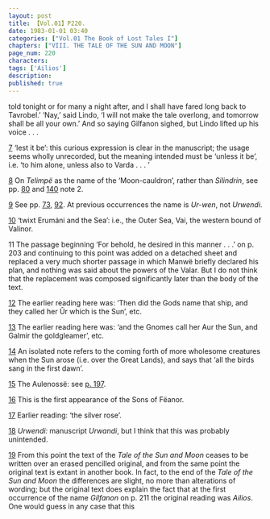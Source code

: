 ```yaml
---
layout: post
title: 【Vol.01】P220.
date: 1983-01-01 03:40
categories: ["Vol.01 The Book of Lost Tales I"]
chapters: ["VIII. THE TALE OF THE SUN AND MOON"]
page_num: 220
characters: 
tags: ['Ailios']
description: 
published: true
---
```


<p style="text-indent: 0;">
told tonight or for many a night after, and I shall have fared long back to Tavrobel.’ ‘Nay,’ said Lindo, ‘I will not make the tale overlong, and tomorrow shall be all your own.’ And so saying Gilfanon sighed, but Lindo lifted up his voice . . .
</p>

[7]({{site.baseurl}}/vol01-p198) ‘lest it be’: this curious expression is clear in the manuscript; the usage seems wholly unrecorded, but the meaning intended must be ‘unless it be’, i.e. ‘to him alone, unless also to Varda . . . ’

[8]({{site.baseurl}}/vol01-p199) On <I>Telimpë</I> as the name of the ‘Moon-cauldron’, rather than <I>Silindrin</I>, see pp. [80]({{site.baseurl}}/vol01-p80) and [140]({{site.baseurl}}/vol01-p140) note 2.

[9]({{site.baseurl}}/vol01-p199) See pp. [73]({{site.baseurl}}/vol01-p73), [92]({{site.baseurl}}/vol01-p72). At previous occurrences the name is <I>Ur-wen</I>, not <I>Urwendi</I>.

[10]({{site.baseurl}}/vol01-p200) ‘twixt Erumáni and the Sea’: i.e., the Outer Sea, Vai, the western bound of Valinor.

11   The passage beginning ‘For behold, he desired in this manner . . .’ on p. 203 and continuing to this point was added on a detached sheet and replaced a very much shorter passage in which Manwë briefly declared his plan, and nothing was said about the powers of the Valar. But I do not think that the replacement was composed significantly later than the body of the text.

[12]({{sit3.baseurl}}/vol01-p209) The earlier reading here was: ‘Then did the Gods name that ship, and they called her Ûr which is the Sun’, etc.

[13]({{site.baseurl}}/vol01-p209)  The earlier reading here was: ‘and the Gnomes call her Aur the Sun, and Galmir the goldgleamer’, etc.

[14]({{site.baseurl}}/vol01-p210) An isolated note refers to the coming forth of more wholesome creatures when the Sun arose (i.e. over the Great Lands), and says that ‘all the birds sang in the first dawn’.

[15]({{site.baseurl}}/vol01-p214) The Aulenossë: see [p. 197]({{site.baseurl}}/vol01-p197).

[16]({{site.baseurl}}/vol01-p214) This is the first appearance of the Sons of Fëanor.

[17]({{site.baseurl}}/vol01-p215) Earlier reading: ‘the silver rose’.

[18]({{site.baseurl}}/vol01-p215) <I>Urwendi:</I> manuscript <I>Urwandi</I>, but I think that this was probably unintended.

[19]({{site.baseurl}}/vol01-p217) From this point the text of the <I>Tale of the Sun and Moon</I> ceases to be written over an erased pencilled original, and from the same point the original text is extant in another book. In fact, to the end of the <I>Tale of the Sun and Moon</I> the differences are slight, no more than alterations of wording; but the original text does explain the fact that at the first occurrence of the name <I>Gilfanon</I> on p. 211 the original reading was <I>Ailios</I>. One would guess in any case that this

